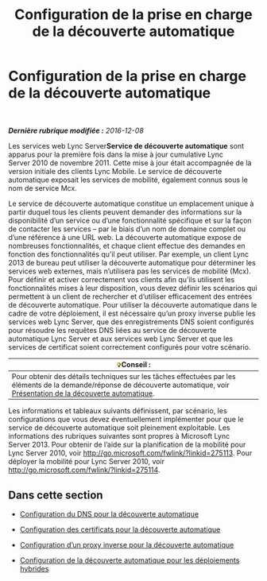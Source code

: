 ﻿---
title: Configuration de la prise en charge de la découverte automatique
TOCTitle: Configuration de la prise en charge de la découverte automatique
ms:assetid: 3a266456-69a0-4539-ba99-d388b83799a8
ms:mtpsurl: https://technet.microsoft.com/fr-fr/library/JJ945622(v=OCS.15)
ms:contentKeyID: 53095397
ms.date: 12/10/2016
mtps_version: v=OCS.15
ms.translationtype: HT
---

# Configuration de la prise en charge de la découverte automatique

 

_**Dernière rubrique modifiée :** 2016-12-08_

Les services web Lync Server**Service de découverte automatique** sont apparus pour la première fois dans la mise à jour cumulative Lync Server 2010 de novembre 2011. Cette mise à jour était accompagnée de la version initiale des clients Lync Mobile. Le service de découverte automatique exposait les services de mobilité, également connus sous le nom de service Mcx.

Le service de découverte automatique constitue un emplacement unique à partir duquel tous les clients peuvent demander des informations sur la disponibilité d’un service ou d’une fonctionnalité spécifique et sur la façon de contacter les services – par le biais d’un nom de domaine complet ou d’une référence à une URL web. La découverte automatique expose de nombreuses fonctionnalités, et chaque client effectue des demandes en fonction des fonctionnalités qu’il peut utiliser. Par exemple, un client Lync 2013 de bureau peut utiliser la découverte automatique pour déterminer les services web externes, mais n’utilisera pas les services de mobilité (Mcx). Pour définir et activer correctement vos clients afin qu’ils utilisent les fonctionnalités mises à leur disposition, vous devez définir les scénarios qui permettent à un client de rechercher et d’utiliser efficacement des entrées de découverte automatique. Pour utiliser la découverte automatique dans le cadre de votre déploiement, il est nécessaire qu’un proxy inverse publie les services web Lync Server, que des enregistrements DNS soient configurés pour résoudre les requêtes DNS liées au service de découverte automatique Lync Server et aux services web Lync Server et que les services de certificat soient correctement configurés pour votre scénario.

<table>
<thead>
<tr class="header">
<th><img src="images/JJ205025.tip(OCS.15).gif" title="tip" alt="tip" />Conseil :</th>
</tr>
</thead>
<tbody>
<tr class="odd">
<td>Pour obtenir des détails techniques sur les tâches effectuées par les éléments de la demande/réponse de découverte automatique, voir <a href="lync-server-2013-understanding-autodiscover.md">Présentation de la découverte automatique</a>.</td>
</tr>
</tbody>
</table>


Les informations et tableaux suivants définissent, par scénario, les configurations que vous devez éventuellement implémenter pour que le service de découverte automatique soit pleinement exploitable. Les informations des rubriques suivantes sont propres à Microsoft Lync Server 2013. Pour obtenir de l’aide sur la planification de la mobilité pour Lync Server 2010, voir <http://go.microsoft.com/fwlink/?linkid=275113>. Pour déployer la mobilité pour Lync Server 2010, voir <http://go.microsoft.com/fwlink/?linkid=275114>.

## Dans cette section

  - [Configuration du DNS pour la découverte automatique](lync-server-2013-configuring-dns-for-autodiscover.md)

  - [Configuration des certificats pour la découverte automatique](lync-server-2013-configuring-certificates-for-autodiscover.md)

  - [Configuration d’un proxy inverse pour la découverte automatique](lync-server-2013-configuring-a-reverse-proxy-for-autodiscover.md)

  - [Configuration de la découverte automatique pour les déploiements hybrides](lync-server-2013-configuring-autodiscover-for-hybrid-deployments.md)

